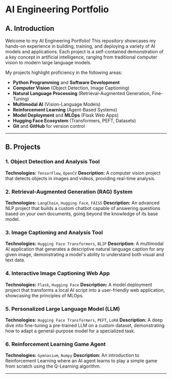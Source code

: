 # AI Engineering Portfolio

## A. Introduction

Welcome to my AI Engineering Portfolio! This repository showcases my hands-on experience in building, training, and deploying a variety of AI models and applications. Each project is a self-contained demonstration of a key concept in artificial intelligence, ranging from traditional computer vision to modern large language models.

My projects highlight proficiency in the following areas:

- **Python Programming** and **Software Development**
- **Computer Vision** (Object Detection, Image Captioning)
- **Natural Language Processing** (Retrieval-Augmented Generation, Fine-Tuning)
- **Multimodal AI** (Vision-Language Models)
- **Reinforcement Learning** (Agent-Based Systems)
- **Model Deployment** and **MLOps** (Flask Web Apps)
- **Hugging Face Ecosystem** (Transformers, PEFT, Datasets)
- **Git** and **GitHub** for version control

---

## B. Projects

### 1. Object Detection and Analysis Tool

**Technologies:** `TensorFlow`, `OpenCV`
**Description:** A computer vision project that detects objects in images and videos, providing real-time analysis.

### 2. Retrieval-Augmented Generation (RAG) System

**Technologies:** `LangChain`, `Hugging Face`, `FAISS`
**Description:** An advanced NLP project that builds a custom chatbot capable of answering questions based on your own documents, going beyond the knowledge of its base model.

### 3. Image Captioning and Analysis Tool

**Technologies:** `Hugging Face Transformers`, `BLIP`
**Description:** A multimodal AI application that generates a descriptive natural language caption for any given image, demonstrating a model's ability to understand both visual and text data.

### 4. Interactive Image Captioning Web App

**Technologies:** `Flask`, `Hugging Face`
**Description:** A model deployment project that transforms a local AI script into a user-friendly web application, showcasing the principles of MLOps.

### 5. Personalized Large Language Model (LLM)

**Technologies:** `Hugging Face Transformers`, `PEFT`, `LoRA`
**Description:** A deep dive into fine-tuning a pre-trained LLM on a custom dataset, demonstrating how to adapt a general-purpose model for a specialized task.

### 6. Reinforcement Learning Game Agent

**Technologies:** `Gymnasium`, `Numpy`
**Description:** An introduction to Reinforcement Learning where an AI agent learns to play a simple game from scratch using the Q-Learning algorithm.

---

